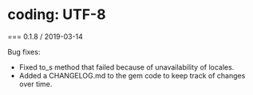 # coding: UTF-8

=== 0.1.8 / 2019-03-14

Bug fixes:

* Fixed to_s method that failed because of unavailability of locales.
* Added a CHANGELOG.md to the gem code to keep track of changes over time.
